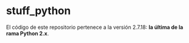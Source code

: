 # stuff_python

El código de este repositorio pertenece a la versión 2.7.18: **la última de la rama Python 2.x**.

